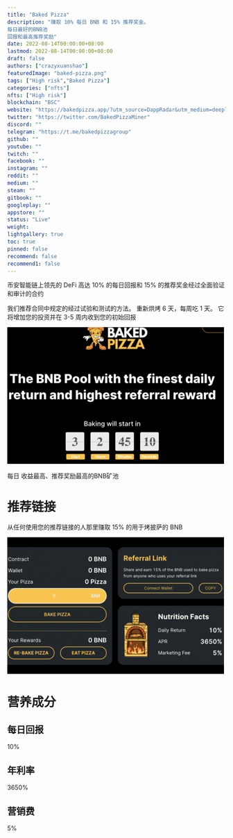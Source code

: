```yaml
---
title: "Baked Pizza"
description: "赚取 10% 每日 BNB 和 15% 推荐奖金。
每日最好的BNB池
回报和最高推荐奖励"
date: 2022-08-14T00:00:00+08:00
lastmod: 2022-08-14T00:00:00+08:00
draft: false
authors: ["crazyxuanshao"]
featuredImage: "baked-pizza.png"
tags: ["High risk","Baked Pizza"]
categories: ["nfts"]
nfts: ["High risk"]
blockchain: "BSC"
website: "https://bakedpizza.app/?utm_source=DappRadar&utm_medium=deeplink&utm_campaign=visit-website"
twitter: "https://twitter.com/BakedPizzaMiner"
discord: ""
telegram: "https://t.me/bakedpizzagroup"
github: ""
youtube: ""
twitch: ""
facebook: ""
instagram: ""
reddit: ""
medium: ""
steam: ""
gitbook: ""
googleplay: ""
appstore: ""
status: "Live"
weight: 
lightgallery: true
toc: true
pinned: false
recommend: false
recommend1: false
---
```

<p>币安智能链上领先的 DeFi 高达 10% 的每日回报和 15% 的推荐奖金经过全面验证和审计的合约</p>
<p>我们推荐合同中规定的经过试验和测试的方法。 重新烘烤 6 天，每周吃 1 天。 它将增加您的投资并在 3-5 周内收到您的初始回报</p>

![dsian](dsian.png)



每日 收益最高、推荐奖励最高的BNB矿池

# 推荐链接

从任何使用您的推荐链接的人那里赚取 15% 的用于烤披萨的 BNB

![insd](insd.png)

# 营养成分

## 每日回报

10%

## 年利率

3650%

## 营销费

5%